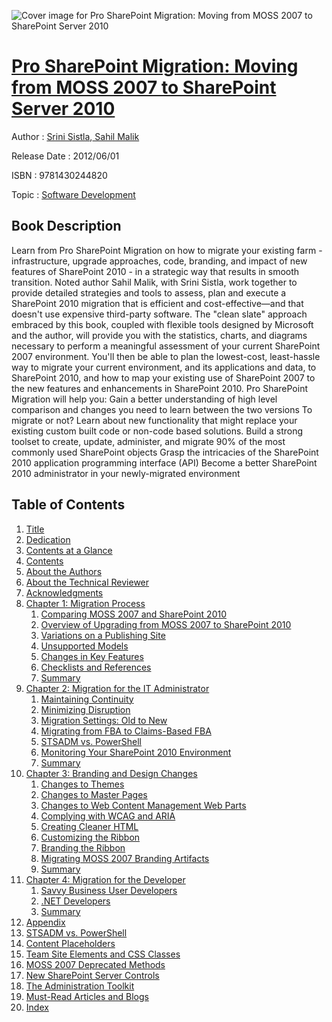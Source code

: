 ![Cover image for Pro SharePoint Migration: Moving from MOSS 2007 to SharePoint Server 2010](https://imgdetail.ebookreading.net/cover/cover/software_development/EB9781430244820.jpg)

[Pro SharePoint Migration: Moving from MOSS 2007 to SharePoint Server 2010](https://ebookreading.net/view/book/Pro+SharePoint+Migration%3A+Moving+from+MOSS+2007+to+SharePoint+Server+2010-EB9781430244820_1.html "Pro SharePoint Migration: Moving from MOSS 2007 to SharePoint Server 2010")
====================================================================================================================

Author : [Srini Sistla](https://ebookreading.net/search/author/Srini+Sistla),[ Sahil Malik](https://ebookreading.net/search/author/+Sahil+Malik)

Release Date : 2012/06/01

ISBN : 9781430244820

Topic : [Software Development](https://ebookreading.net/search/category/software-development)

Book Description
-----------------

Learn from Pro SharePoint Migration on how to migrate your existing farm - infrastructure, upgrade approaches, code, branding, and impact of new features of SharePoint 2010 - in a strategic way that results in smooth transition. Noted author Sahil Malik, with Srini Sistla, work together to provide detailed strategies and tools to assess, plan and execute a SharePoint 2010 migration that is efficient and cost-effective—and that doesn't use expensive third-party software.
The "clean slate" approach embraced by this book, coupled with flexible tools designed by Microsoft and the author, will provide you with the statistics, charts, and diagrams necessary to perform a meaningful assessment of your current SharePoint 2007 environment. You'll then be able to plan the lowest-cost, least-hassle way to migrate your current environment, and its applications and data, to SharePoint 2010, and how to map your existing use of SharePoint 2007 to the new features and enhancements in SharePoint 2010.
Pro SharePoint Migration will help you:
Gain a better understanding of high level comparison and changes you need to learn between the two versions
To migrate or not? Learn about new functionality that might replace your existing custom built code or non-code based solutions.
Build a strong toolset to create, update, administer, and migrate 90% of the most commonly used SharePoint objects
Grasp the intricacies of the SharePoint 2010 application programming interface (API)
Become a better SharePoint 2010 administrator in your newly-migrated environment
              
Table of Contents
-----------------

1. [Title](https://ebookreading.net/view/book/Pro+SharePoint+Migration%3A+Moving+from+MOSS+2007+to+SharePoint+Server+2010-EB9781430244820_2.html)
1. [Dedication](https://ebookreading.net/view/book/Pro+SharePoint+Migration%3A+Moving+from+MOSS+2007+to+SharePoint+Server+2010-EB9781430244820_4.html)
1. [Contents at a Glance](https://ebookreading.net/view/book/Pro+SharePoint+Migration%3A+Moving+from+MOSS+2007+to+SharePoint+Server+2010-EB9781430244820_5.html#contents_at_a_glanc)
1. [Contents](https://ebookreading.net/view/book/Pro+SharePoint+Migration%3A+Moving+from+MOSS+2007+to+SharePoint+Server+2010-EB9781430244820_6.html#contents)
1. [About the Authors](https://ebookreading.net/view/book/Pro+SharePoint+Migration%3A+Moving+from+MOSS+2007+to+SharePoint+Server+2010-EB9781430244820_7.html#about_the_authors)
1. [About the Technical Reviewer](https://ebookreading.net/view/book/Pro+SharePoint+Migration%3A+Moving+from+MOSS+2007+to+SharePoint+Server+2010-EB9781430244820_8.html#about_the_technical)
1. [Acknowledgments](https://ebookreading.net/view/book/Pro+SharePoint+Migration%3A+Moving+from+MOSS+2007+to+SharePoint+Server+2010-EB9781430244820_9.html#acknowledgments)
1. [Chapter 1: Migration Process](https://ebookreading.net/view/book/Pro+SharePoint+Migration%3A+Moving+from+MOSS+2007+to+SharePoint+Server+2010-EB9781430244820_10.html#ch1)
    1. [Comparing MOSS 2007 and SharePoint 2010](https://ebookreading.net/view/book/Pro+SharePoint+Migration%3A+Moving+from+MOSS+2007+to+SharePoint+Server+2010-EB9781430244820_10.html#s001-012)
    1. [Overview of Upgrading from MOSS 2007 to SharePoint 2010](https://ebookreading.net/view/book/Pro+SharePoint+Migration%3A+Moving+from+MOSS+2007+to+SharePoint+Server+2010-EB9781430244820_10.html#s001-013)
    1. [Variations on a Publishing Site](https://ebookreading.net/view/book/Pro+SharePoint+Migration%3A+Moving+from+MOSS+2007+to+SharePoint+Server+2010-EB9781430244820_10.html#s001-018)
    1. [Unsupported Models](https://ebookreading.net/view/book/Pro+SharePoint+Migration%3A+Moving+from+MOSS+2007+to+SharePoint+Server+2010-EB9781430244820_10.html#s001-019)
    1. [Changes in Key Features](https://ebookreading.net/view/book/Pro+SharePoint+Migration%3A+Moving+from+MOSS+2007+to+SharePoint+Server+2010-EB9781430244820_10.html#s001-020)
    1. [Checklists and References](https://ebookreading.net/view/book/Pro+SharePoint+Migration%3A+Moving+from+MOSS+2007+to+SharePoint+Server+2010-EB9781430244820_10.html#s001-021)
    1. [Summary](https://ebookreading.net/view/book/Pro+SharePoint+Migration%3A+Moving+from+MOSS+2007+to+SharePoint+Server+2010-EB9781430244820_10.html#s001-022)
1. [Chapter 2: Migration for the IT Administrator](https://ebookreading.net/view/book/Pro+SharePoint+Migration%3A+Moving+from+MOSS+2007+to+SharePoint+Server+2010-EB9781430244820_11.html#ch2)
    1. [Maintaining Continuity](https://ebookreading.net/view/book/Pro+SharePoint+Migration%3A+Moving+from+MOSS+2007+to+SharePoint+Server+2010-EB9781430244820_11.html#s001-023)
    1. [Minimizing Disruption](https://ebookreading.net/view/book/Pro+SharePoint+Migration%3A+Moving+from+MOSS+2007+to+SharePoint+Server+2010-EB9781430244820_11.html#s001-024)
    1. [Migration Settings: Old to New](https://ebookreading.net/view/book/Pro+SharePoint+Migration%3A+Moving+from+MOSS+2007+to+SharePoint+Server+2010-EB9781430244820_11.html#s001-025)
    1. [Migrating from FBA to Claims-Based FBA](https://ebookreading.net/view/book/Pro+SharePoint+Migration%3A+Moving+from+MOSS+2007+to+SharePoint+Server+2010-EB9781430244820_11.html#s001-033)
    1. [STSADM vs. PowerShell](https://ebookreading.net/view/book/Pro+SharePoint+Migration%3A+Moving+from+MOSS+2007+to+SharePoint+Server+2010-EB9781430244820_11.html#s001-036)
    1. [Monitoring Your SharePoint 2010 Environment](https://ebookreading.net/view/book/Pro+SharePoint+Migration%3A+Moving+from+MOSS+2007+to+SharePoint+Server+2010-EB9781430244820_11.html#s001-037)
    1. [Summary](https://ebookreading.net/view/book/Pro+SharePoint+Migration%3A+Moving+from+MOSS+2007+to+SharePoint+Server+2010-EB9781430244820_11.html#s001-044)
1. [Chapter 3: Branding and Design Changes](https://ebookreading.net/view/book/Pro+SharePoint+Migration%3A+Moving+from+MOSS+2007+to+SharePoint+Server+2010-EB9781430244820_12.html#ch3)
    1. [Changes to Themes](https://ebookreading.net/view/book/Pro+SharePoint+Migration%3A+Moving+from+MOSS+2007+to+SharePoint+Server+2010-EB9781430244820_12.html#s001-045)
    1. [Changes to Master Pages](https://ebookreading.net/view/book/Pro+SharePoint+Migration%3A+Moving+from+MOSS+2007+to+SharePoint+Server+2010-EB9781430244820_12.html#s001-047)
    1. [Changes to Web Content Management Web Parts](https://ebookreading.net/view/book/Pro+SharePoint+Migration%3A+Moving+from+MOSS+2007+to+SharePoint+Server+2010-EB9781430244820_12.html#s001-051)
    1. [Complying with WCAG and ARIA](https://ebookreading.net/view/book/Pro+SharePoint+Migration%3A+Moving+from+MOSS+2007+to+SharePoint+Server+2010-EB9781430244820_12.html#s001-056)
    1. [Creating Cleaner HTML](https://ebookreading.net/view/book/Pro+SharePoint+Migration%3A+Moving+from+MOSS+2007+to+SharePoint+Server+2010-EB9781430244820_12.html#s001-057)
    1. [Customizing the Ribbon](https://ebookreading.net/view/book/Pro+SharePoint+Migration%3A+Moving+from+MOSS+2007+to+SharePoint+Server+2010-EB9781430244820_12.html#s001-058)
    1. [Branding the Ribbon](https://ebookreading.net/view/book/Pro+SharePoint+Migration%3A+Moving+from+MOSS+2007+to+SharePoint+Server+2010-EB9781430244820_12.html#s001-060)
    1. [Migrating MOSS 2007 Branding Artifacts](https://ebookreading.net/view/book/Pro+SharePoint+Migration%3A+Moving+from+MOSS+2007+to+SharePoint+Server+2010-EB9781430244820_12.html#s001-061)
    1. [Summary](https://ebookreading.net/view/book/Pro+SharePoint+Migration%3A+Moving+from+MOSS+2007+to+SharePoint+Server+2010-EB9781430244820_12.html#s001-062)
1. [Chapter 4: Migration for the Developer](https://ebookreading.net/view/book/Pro+SharePoint+Migration%3A+Moving+from+MOSS+2007+to+SharePoint+Server+2010-EB9781430244820_13.html#ch4)
    1. [Savvy Business User Developers](https://ebookreading.net/view/book/Pro+SharePoint+Migration%3A+Moving+from+MOSS+2007+to+SharePoint+Server+2010-EB9781430244820_13.html#s001-063)
    1. [.NET Developers](https://ebookreading.net/view/book/Pro+SharePoint+Migration%3A+Moving+from+MOSS+2007+to+SharePoint+Server+2010-EB9781430244820_13.html#s001-066)
    1. [Summary](https://ebookreading.net/view/book/Pro+SharePoint+Migration%3A+Moving+from+MOSS+2007+to+SharePoint+Server+2010-EB9781430244820_13.html#s001-071)
1. [Appendix](https://ebookreading.net/view/book/Pro+SharePoint+Migration%3A+Moving+from+MOSS+2007+to+SharePoint+Server+2010-EB9781430244820_14.html#appendix)
1. [STSADM vs. PowerShell](https://ebookreading.net/view/book/Pro+SharePoint+Migration%3A+Moving+from+MOSS+2007+to+SharePoint+Server+2010-EB9781430244820_14.html#s001-00)
1. [Content Placeholders](https://ebookreading.net/view/book/Pro+SharePoint+Migration%3A+Moving+from+MOSS+2007+to+SharePoint+Server+2010-EB9781430244820_14.html#s001-01)
1. [Team Site Elements and CSS Classes](https://ebookreading.net/view/book/Pro+SharePoint+Migration%3A+Moving+from+MOSS+2007+to+SharePoint+Server+2010-EB9781430244820_14.html#s001-02)
1. [MOSS 2007 Deprecated Methods](https://ebookreading.net/view/book/Pro+SharePoint+Migration%3A+Moving+from+MOSS+2007+to+SharePoint+Server+2010-EB9781430244820_14.html#s001-03)
1. [New SharePoint Server Controls](https://ebookreading.net/view/book/Pro+SharePoint+Migration%3A+Moving+from+MOSS+2007+to+SharePoint+Server+2010-EB9781430244820_14.html#s001-04)
1. [The Administration Toolkit](https://ebookreading.net/view/book/Pro+SharePoint+Migration%3A+Moving+from+MOSS+2007+to+SharePoint+Server+2010-EB9781430244820_14.html#s001-05)
1. [Must-Read Articles and Blogs](https://ebookreading.net/view/book/Pro+SharePoint+Migration%3A+Moving+from+MOSS+2007+to+SharePoint+Server+2010-EB9781430244820_14.html#s001-06)
1. [Index](https://ebookreading.net/view/book/Pro+SharePoint+Migration%3A+Moving+from+MOSS+2007+to+SharePoint+Server+2010-EB9781430244820_15.html#index)

